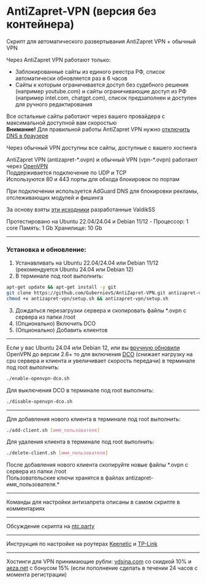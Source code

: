 # AntiZapret-VPN (версия без контейнера)

Скрипт для автоматического развертывания AntiZapret VPN + обычный VPN

Через AntiZapret VPN работают только:
- Заблокированные сайты из единого реестра РФ, список автоматически обновляется раз в 6 часов
- Сайты к которым ограничивается доступ без судебного решения (например youtube.com) и сайты ограничивающие доступ из РФ (например intel.com, chatgpt.com), список предзаполнен и доступен для ручного редактирования

Все остальные сайты работают через вашего провайдера с максимальной доступной вам скоростью\
**Внимание!** Для правильной работы AntiZapret VPN нужно [отключить DNS в браузере](https://www.google.ru/search?q=отключить+DNS+в+браузере)

Через обычный VPN доступны все сайты, доступные с вашего хостинга

AntiZapret VPN (antizapret-\*.ovpn) и обычный VPN (vpn-\*.ovpn) работают через [OpenVPN](https://openvpn.net/client)\
Поддерживается подключение по UDP и TCP\
Используются 80 и 443 порты для обхода блокировок по портам

При подключении используется AdGuard DNS для блокировки рекламы, отслеживающих модулей и фишинга

За основу взяты [эти исходники](https://bitbucket.org/anticensority/antizapret-vpn-container/src/master) разработанные ValdikSS

Протестировано на Ubuntu 22.04/24.04 и Debian 11/12 - Процессор: 1 core Память: 1 Gb Хранилище: 10 Gb
***
### Установка и обновление:
1. Устанавливать на Ubuntu 22.04/24.04 или Debian 11/12 (рекомендуется Ubuntu 24.04 или Debian 12)
2. В терминале под root выполнить:
```sh
apt-get update && apt-get install -y git
git clone https://github.com/GubernievS/AntiZapret-VPN.git antizapret-vpn
chmod +x antizapret-vpn/setup.sh && antizapret-vpn/setup.sh
```
3. Дождаться перезагрузки сервера и скопировать файлы *.ovpn с сервера из папки /root
4. (Опционально) Включить DCO
5. (Опционально) Добавить клиентов
***
Если у вас Ubuntu 24.04 или Debian 12, или вы [вручную обновили](https://community.openvpn.net/openvpn/wiki/OpenvpnSoftwareRepos) OpenVPN до версии 2.6+ то для включения [DCO](https://community.openvpn.net/openvpn/wiki/DataChannelOffload) (снижает нагрузку на cpu сервера и клиента и увеличивает скорость передачи) в терминале под root выполнить: 
```sh
./enable-openvpn-dco.sh
```
Для выключения DCO в терминале под root выполнить:
```sh
./disable-openvpn-dco.sh
```
***
Для добавления нового клиента в терминале под root выполнить:
```sh
./add-client.sh [имя_пользователя]
```
Для удаления клиента в терминале под root выполнить:
```sh
./delete-client.sh [имя_пользователя]
```
После добавления нового клиента скопируйте новые файлы \*.ovpn с сервера из папки /root\
Пользовательские ключи хранятся в файлах antizapret-имя_пользователя.\*
***
Команды для настройки антизапрета описаны в самом скрипте в комментариях
***
Обсуждение скрипта на [ntc.party](https://ntc.party/t/скрипт-для-автоматического-развертывания-antizapret-vpn-новая-версия-без-контейнера-youtube/9270)
***
Инструкция по настройке на роутерах [Keenetic](./Keenetic.md) и [TP-Link](./TP-Link.md)
***
Хостинги для VPN принимающие рубли: [vdsina.com](https://www.vdsina.com/?partner=9br77jaat2) со скидкой 10% и [aeza.net](https://aeza.net/?ref=529527) с бонусом 15% (если пополнение сделать в течении 24 часов с момента регистрации)

